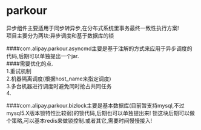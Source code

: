 # parkour

异步组件主要适用于同步转异步,在分布式系统里事务最终一致性执行方案!<br>
项目主要分为两块:异步调度和基于数据库的锁<br>


####com.alipay.parkour.asyncmd主要是基于注解的方式来应用于异步调度的代码,后期可以单独提出一个jar.<br>
    ####需要优化的点.<br>
        1.重试机制<br>
        2.机器隔离调度(根据host_name来指定调度)<br>
        3.多台机器进行调度时避免同时抢占共同任务<br>
        4.



####com.alipay.parkour.bizlock主要是基本数据库(目前暂支持mysql,不过mysql5.X版本锁特性比较弱)的锁代码,后期也可以单独提出来!
    锁这块后期可以做个策略,可以基本redis来做锁控制.或者其它,需要时间慢慢接入!
